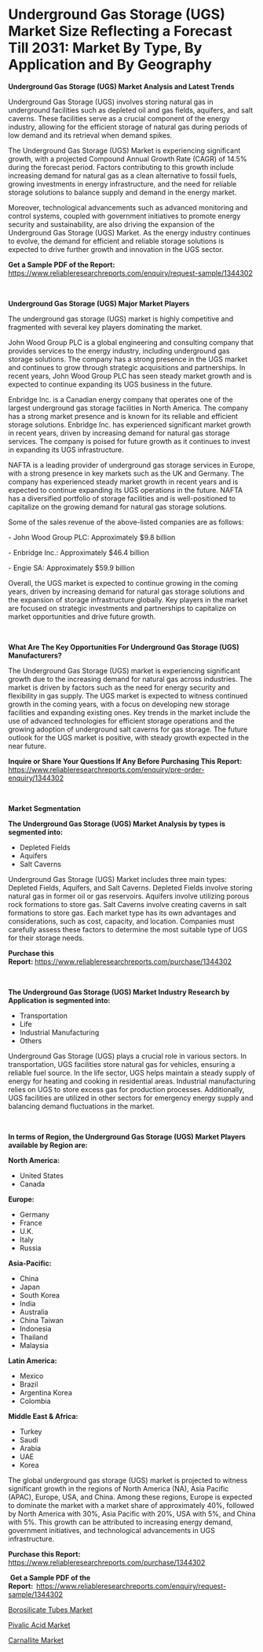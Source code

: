 <p><h1>Underground Gas Storage (UGS) Market Size Reflecting a Forecast Till 2031: Market By Type, By Application and By Geography</h1></p><p><strong>Underground Gas Storage (UGS) Market Analysis and Latest Trends</strong></p>
<p><p>Underground Gas Storage (UGS) involves storing natural gas in underground facilities such as depleted oil and gas fields, aquifers, and salt caverns. These facilities serve as a crucial component of the energy industry, allowing for the efficient storage of natural gas during periods of low demand and its retrieval when demand spikes.</p><p>The Underground Gas Storage (UGS) Market is experiencing significant growth, with a projected Compound Annual Growth Rate (CAGR) of 14.5% during the forecast period. Factors contributing to this growth include increasing demand for natural gas as a clean alternative to fossil fuels, growing investments in energy infrastructure, and the need for reliable storage solutions to balance supply and demand in the energy market.</p><p>Moreover, technological advancements such as advanced monitoring and control systems, coupled with government initiatives to promote energy security and sustainability, are also driving the expansion of the Underground Gas Storage (UGS) Market. As the energy industry continues to evolve, the demand for efficient and reliable storage solutions is expected to drive further growth and innovation in the UGS sector.</p></p>
<p><strong>Get a Sample PDF of the Report:&nbsp;</strong> <a href="https://www.reliableresearchreports.com/enquiry/request-sample/1344302">https://www.reliableresearchreports.com/enquiry/request-sample/1344302</a></p>
<p>&nbsp;</p>
<p><strong>Underground Gas Storage (UGS) Major Market Players</strong></p>
<p><p>The underground gas storage (UGS) market is highly competitive and fragmented with several key players dominating the market. </p><p>John Wood Group PLC is a global engineering and consulting company that provides services to the energy industry, including underground gas storage solutions. The company has a strong presence in the UGS market and continues to grow through strategic acquisitions and partnerships. In recent years, John Wood Group PLC has seen steady market growth and is expected to continue expanding its UGS business in the future.</p><p>Enbridge Inc. is a Canadian energy company that operates one of the largest underground gas storage facilities in North America. The company has a strong market presence and is known for its reliable and efficient storage solutions. Enbridge Inc. has experienced significant market growth in recent years, driven by increasing demand for natural gas storage services. The company is poised for future growth as it continues to invest in expanding its UGS infrastructure.</p><p>NAFTA is a leading provider of underground gas storage services in Europe, with a strong presence in key markets such as the UK and Germany. The company has experienced steady market growth in recent years and is expected to continue expanding its UGS operations in the future. NAFTA has a diversified portfolio of storage facilities and is well-positioned to capitalize on the growing demand for natural gas storage solutions.</p><p>Some of the sales revenue of the above-listed companies are as follows: </p><p>- John Wood Group PLC: Approximately $9.8 billion </p><p>- Enbridge Inc.: Approximately $46.4 billion </p><p>- Engie SA: Approximately $59.9 billion </p><p>Overall, the UGS market is expected to continue growing in the coming years, driven by increasing demand for natural gas storage solutions and the expansion of storage infrastructure globally. Key players in the market are focused on strategic investments and partnerships to capitalize on market opportunities and drive future growth.</p></p>
<p>&nbsp;</p>
<p><strong>What Are The Key Opportunities For Underground Gas Storage (UGS) Manufacturers?</strong></p>
<p><p>The Underground Gas Storage (UGS) market is experiencing significant growth due to the increasing demand for natural gas across industries. The market is driven by factors such as the need for energy security and flexibility in gas supply. The UGS market is expected to witness continued growth in the coming years, with a focus on developing new storage facilities and expanding existing ones. Key trends in the market include the use of advanced technologies for efficient storage operations and the growing adoption of underground salt caverns for gas storage. The future outlook for the UGS market is positive, with steady growth expected in the near future.</p></p>
<p><strong>Inquire or Share Your Questions If Any Before Purchasing This Report:</strong> <a href="https://www.reliableresearchreports.com/enquiry/pre-order-enquiry/1344302">https://www.reliableresearchreports.com/enquiry/pre-order-enquiry/1344302</a></p>
<p>&nbsp;</p>
<p><strong>Market Segmentation</strong></p>
<p><strong>The Underground Gas Storage (UGS) Market Analysis by types is segmented into:</strong></p>
<p><ul><li>Depleted Fields</li><li>Aquifers</li><li>Salt Caverns</li></ul></p>
<p><p>Underground Gas Storage (UGS) Market includes three main types: Depleted Fields, Aquifers, and Salt Caverns. Depleted Fields involve storing natural gas in former oil or gas reservoirs. Aquifers involve utilizing porous rock formations to store gas. Salt Caverns involve creating caverns in salt formations to store gas. Each market type has its own advantages and considerations, such as cost, capacity, and location. Companies must carefully assess these factors to determine the most suitable type of UGS for their storage needs.</p></p>
<p><strong>Purchase this Report:&nbsp;</strong><a href="https://www.reliableresearchreports.com/purchase/1344302">https://www.reliableresearchreports.com/purchase/1344302</a></p>
<p>&nbsp;</p>
<p><strong>The Underground Gas Storage (UGS) Market Industry Research by Application is segmented into:</strong></p>
<p><ul><li>Transportation</li><li>Life</li><li>Industrial Manufacturing</li><li>Others</li></ul></p>
<p><p>Underground Gas Storage (UGS) plays a crucial role in various sectors. In transportation, UGS facilities store natural gas for vehicles, ensuring a reliable fuel source. In the life sector, UGS helps maintain a steady supply of energy for heating and cooking in residential areas. Industrial manufacturing relies on UGS to store excess gas for production processes. Additionally, UGS facilities are utilized in other sectors for emergency energy supply and balancing demand fluctuations in the market.</p></p>
<p>&nbsp;</p>
<p><strong>In terms of Region, the Underground Gas Storage (UGS) Market Players available by Region are:</strong></p>
<p>
    <p> <strong> North America: </strong>
        <ul>
            <li>United States</li>
            <li>Canada</li>
        </ul>
        </p> 
    <p> <strong> Europe: </strong>
        <ul>
            <li>Germany</li>
            <li>France</li>
            <li>U.K.</li>
            <li>Italy</li>
            <li>Russia</li>
        </ul>
        </p> 
    <p> <strong> Asia-Pacific: </strong>
        <ul>
            <li>China</li>
            <li>Japan</li>
            <li>South Korea</li>
            <li>India</li>
            <li>Australia</li>
            <li>China Taiwan</li>
            <li>Indonesia</li>
            <li>Thailand</li>
            <li>Malaysia</li>
        </ul>
        </p> 
    <p> <strong> Latin America: </strong>
        <ul>
            <li>Mexico</li>
            <li>Brazil</li>
            <li>Argentina Korea</li>
            <li>Colombia</li>
        </ul>
        </p> 
    <p> <strong> Middle East & Africa: </strong>
        <ul>
            <li>Turkey</li>
            <li>Saudi</li>
            <li>Arabia</li>
            <li>UAE</li>
            <li>Korea</li>
        </ul>
    </p>
    </p>
<p><p>The global underground gas storage (UGS) market is projected to witness significant growth in the regions of North America (NA), Asia Pacific (APAC), Europe, USA, and China. Among these regions, Europe is expected to dominate the market with a market share of approximately 40%, followed by North America with 30%, Asia Pacific with 20%, USA with 5%, and China with 5%. This growth can be attributed to increasing energy demand, government initiatives, and technological advancements in UGS infrastructure.</p></p>
<p><strong>Purchase this Report: </strong><a href="https://www.reliableresearchreports.com/purchase/1344302">https://www.reliableresearchreports.com/purchase/1344302</a></p>
<p>&nbsp;<strong>Get a Sample PDF of the Report:&nbsp;&nbsp;</strong><a href="https://www.reliableresearchreports.com/enquiry/request-sample/1344302">https://www.reliableresearchreports.com/enquiry/request-sample/1344302</a></p>
<p><strong></strong></p>
<p><p><a href="https://summer-dogwood-3e9.notion.site/Borosilicate-Tubes-Market-Size-Reflecting-a-Forecast-Till-2031-Market-By-Type-By-Application-and-B-6c66fe25055644b0aee4c2e75a9adb3a">Borosilicate Tubes Market</a></p><p><a href="https://lydian-appliance-61d.notion.site/Global-Pivalic-Acid-Market-Size-and-Market-Trends-Insights-and-Projections-from-2024-to-2031-5b0012c43a434ce799b0a09a1b3c1f97">Pivalic Acid Market</a></p><p><a href="https://forested-sushi-9b0.notion.site/Carnallite-Market-Analysis-Examines-its-Scope-on-Growth-Opportunities-and-Forecasted-Trends-Spannin-7a45dcf58006482d9c8be259395fa49e">Carnallite Market</a></p></p>